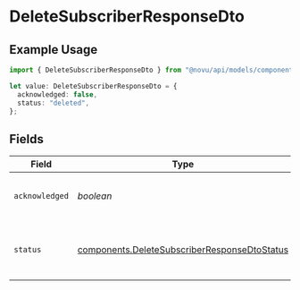 # DeleteSubscriberResponseDto

## Example Usage

```typescript
import { DeleteSubscriberResponseDto } from "@novu/api/models/components";

let value: DeleteSubscriberResponseDto = {
  acknowledged: false,
  status: "deleted",
};
```

## Fields

| Field                                                                                                        | Type                                                                                                         | Required                                                                                                     | Description                                                                                                  |
| ------------------------------------------------------------------------------------------------------------ | ------------------------------------------------------------------------------------------------------------ | ------------------------------------------------------------------------------------------------------------ | ------------------------------------------------------------------------------------------------------------ |
| `acknowledged`                                                                                               | *boolean*                                                                                                    | :heavy_check_mark:                                                                                           | A boolean stating the success of the action                                                                  |
| `status`                                                                                                     | [components.DeleteSubscriberResponseDtoStatus](../../models/components/deletesubscriberresponsedtostatus.md) | :heavy_check_mark:                                                                                           | The status enum for the performed action                                                                     |